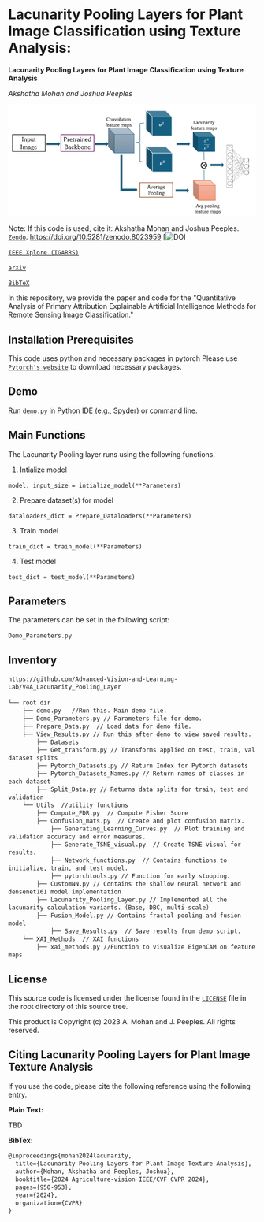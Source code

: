 # Lacunarity Pooling Layers for Plant Image Classification using Texture Analysis:
**Lacunarity Pooling Layers for Plant Image Classification using Texture Analysis**

_Akshatha Mohan and Joshua Peeples_

![Fig1_Workflow](Images/overviewimage.png)

Note: If this code is used, cite it: Akshatha Mohan and Joshua Peeples. 
[`Zendo`](). https://doi.org/10.5281/zenodo.8023959
[![DOI]()

[`IEEE Xplore (IGARRS)`]()

[`arXiv`]()

[`BibTeX`]()

In this repository, we provide the paper and code for the "Quantitative Analysis of Primary Attribution Explainable Artificial Intelligence Methods for Remote Sensing Image Classification."

## Installation Prerequisites

This code uses python and necessary packages in pytorch
Please use [`Pytorch's website`](https://pytorch.org/get-started/locally/) to download necessary packages.

## Demo

Run `demo.py` in Python IDE (e.g., Spyder) or command line. 

## Main Functions

The Lacunarity Pooling layer runs using the following functions. 

1. Intialize model  

```model, input_size = intialize_model(**Parameters)```

2. Prepare dataset(s) for model

 ```dataloaders_dict = Prepare_Dataloaders(**Parameters)```

3. Train model 

```train_dict = train_model(**Parameters)```

4. Test model

```test_dict = test_model(**Parameters)```


## Parameters
The parameters can be set in the following script:

```Demo_Parameters.py```

## Inventory

```
https://github.com/Advanced-Vision-and-Learning-Lab/V4A_Lacunarity_Pooling_Layer

└── root dir
	├── demo.py   //Run this. Main demo file.
	├── Demo_Parameters.py // Parameters file for demo.
	├── Prepare_Data.py  // Load data for demo file.
	├── View_Results.py // Run this after demo to view saved results.
    	├── Datasets
		├── Get_transform.py // Transforms applied on test, train, val dataset splits
		├── Pytorch_Datasets.py // Return Index for Pytorch datasets
		├── Pytorch_Datasets_Names.py // Return names of classes in each dataset
		├── Split_Data.py // Returns data splits for train, test and validation
	└── Utils  //utility functions
		├── Compute_FDR.py  // Compute Fisher Score
		├── Confusion_mats.py  // Create and plot confusion matrix.
    		├── Generating_Learning_Curves.py  // Plot training and validation accuracy and error measures.
    		├── Generate_TSNE_visual.py  // Create TSNE visual for results.
    		├── Network_functions.py  // Contains functions to initialize, train, and test model. 
    		├── pytorchtools.py // Function for early stopping.
		├── CustomNN.py // Contains the shallow neural network and densenet161 model implementation
		├── Lacunarity_Pooling_Layer.py // Implemented all the lacunarity calculation variants. (Base, DBC, multi-scale)
		├── Fusion_Model.py // Contains fractal pooling and fusion model
    		├── Save_Results.py  // Save results from demo script.
	└── XAI_Methods  // XAI functions
		├── xai_methods.py //Function to visualize EigenCAM on feature maps
```

## License

This source code is licensed under the license found in the [`LICENSE`](LICENSE) 
file in the root directory of this source tree.

This product is Copyright (c) 2023 A. Mohan and J. Peeples. All rights reserved.

## <a name="CitingLacunarity"></a>Citing Lacunarity Pooling Layers for Plant Image Texture Analysis

If you use the code, please cite the following 
reference using the following entry.

**Plain Text:**

TBD

**BibTex:**
```
@inproceedings{mohan2024lacunarity,
  title={Lacunarity Pooling Layers for Plant Image Texture Analysis},
  author={Mohan, Akshatha and Peeples, Joshua},
  booktitle={2024 Agriculture-vision IEEE/CVF CVPR 2024},
  pages={950-953},
  year={2024},
  organization={CVPR}
}

```
